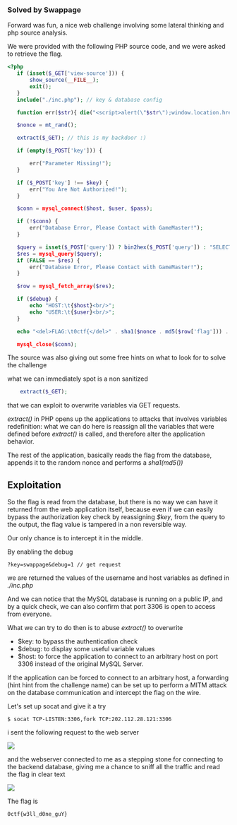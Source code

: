 ### Solved by Swappage

Forward was fun, a nice web challenge involving some lateral thinking and php source analysis.

We were provided with the following PHP source code, and we were asked to retrieve the flag.

```php
<?php
   if (isset($_GET['view-source'])) {
       show_source(__FILE__);
       exit();
   }
   include("./inc.php"); // key & database config

   function err($str){ die("<script>alert(\"$str\");window.location.href='./';</script>"); }

   $nonce = mt_rand();

   extract($_GET); // this is my backdoor :)

   if (empty($_POST['key'])) {

       err("Parameter Missing!");
   }

   if ($_POST['key'] !== $key) {
       err("You Are Not Authorized!");
   }

   $conn = mysql_connect($host, $user, $pass);

   if (!$conn) {
       err("Database Error, Please Contact with GameMaster!");
   }

   $query = isset($_POST['query']) ? bin2hex($_POST['query']) : "SELECT flag FROM forward.flag";
   $res = mysql_query($query);
   if (FALSE == $res) {
       err("Database Error, Please Contact with GameMaster!");
   }

   $row = mysql_fetch_array($res);

   if ($debug) {
       echo "HOST:\t{$host}<br/>";
       echo "USER:\t{$user}<br/>";
   }

   echo "<del>FLAG:\t0ctf{</del>" . sha1($nonce . md5($row['flag'])) . "<del>}</del><br/>"; // not real flag

   mysql_close($conn);

```

The source was also giving out some free hints on what to look for to solve the challenge

what we can immediately spot is a non sanitized

```php
    extract($_GET);
```

that we can exploit to overwrite variables via GET requests.

*extract()* in PHP opens up the applications to attacks that involves variables redefinition: what we can do here is reassign all the variables that were defined before *extract()* is called, and therefore alter the application behavior.

The rest of the application, basically reads the flag from the database, appends it to the random nonce and performs a *sha1(md5())*

## Exploitation

So the flag is read from the database, but there is no way we can have it returned from the web application itself, because even if we can easily bypass the authorization key check by reassigning *$key*, from the query to the output, the flag value is tampered in a non reversible way.

Our only chance is to intercept it in the middle.

By enabling the debug

    ?key=swappage&debug=1 // get request

we are returned the values of the username and host variables as defined in *./inc.php*

And we can notice that the MySQL database is running on a public IP, and by a quick check, we can also confirm that port 3306 is open to access from everyone.

What we can try to do then is to abuse *extract()* to overwrite

- $key: to bypass the authentication check
- $debug: to display some useful variable values
- $host: to force the application to connect to an arbitrary host on port 3306 instead of the original MySQL Server.

If the application can be forced to connect to an arbitrary host, a forwarding (hint hint from the challenge name) can be set up to perform a MITM attack on the database communication and intercept the flag on the wire.

Let's set up socat and give it a try

    $ socat TCP-LISTEN:3306,fork TCP:202.112.28.121:3306

i sent the following request to the web server

![](/images/2015/0ctf/forward/burp.png)

and the webserver connected to me as a stepping stone for connecting to the backend database, giving me a chance to sniff all the traffic and read the flag in clear text

![](/images/2015/0ctf/forward/flag.png)

The flag is

    0ctf{w3ll_d0ne_guY}

